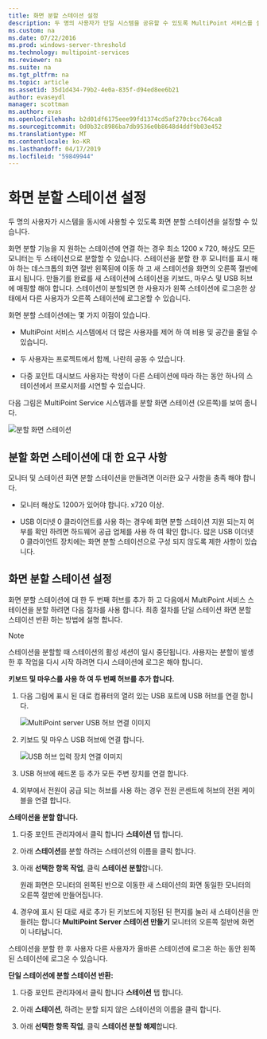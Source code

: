 ```yaml
---
title: 화면 분할 스테이션 설정
description: 두 명의 사용자가 단일 시스템을 공유할 수 있도록 MultiPoint 서비스를 설정 하는 방법을 설명 합니다.
ms.custom: na
ms.date: 07/22/2016
ms.prod: windows-server-threshold
ms.technology: multipoint-services
ms.reviewer: na
ms.suite: na
ms.tgt_pltfrm: na
ms.topic: article
ms.assetid: 35d1d434-79b2-4e0a-835f-d94ed8ee6b21
author: evaseydl
manager: scottman
ms.author: evas
ms.openlocfilehash: b2d01df6175eee99fd1374cd5af270cbcc764ca8
ms.sourcegitcommit: 0d0b32c8986ba7db9536e0b8648d4ddf9b03e452
ms.translationtype: MT
ms.contentlocale: ko-KR
ms.lasthandoff: 04/17/2019
ms.locfileid: "59849944"
---
```

# <a name="set-up-a-split-screen-station"></a>화면 분할 스테이션 설정
두 명의 사용자가 시스템을 동시에 사용할 수 있도록 화면 분할 스테이션을 설정할 수 있습니다.

화면 분할 기능을 지 원하는 스테이션에 연결 하는 경우 최소 1200 x 720, 해상도 모든 모니터는 두 스테이션으로 분할할 수 있습니다. 스테이션을 분할 한 후 모니터를 표시 해야 하는 데스크톱의 화면 절반 왼쪽된에 이동 하 고 새 스테이션을 화면의 오른쪽 절반에 표시 됩니다. 만들기를 완료를 새 스테이션에 스테이션을 키보드, 마우스 및 USB 허브에 매핑할 해야 합니다. 스테이션이 분할되면 한 사용자가 왼쪽 스테이션에 로그온한 상태에서 다른 사용자가 오른쪽 스테이션에 로그온할 수 있습니다.  
  
화면 분할 스테이션에는 몇 가지 이점이 있습니다.  
  
-   MultiPoint 서비스 시스템에서 더 많은 사용자를 제어 하 여 비용 및 공간을 줄일 수 있습니다.  
  
-   두 사용자는 프로젝트에서 함께, 나란히 공동 수 있습니다.  
  
-   다중 포인트 대시보드 사용자는 학생이 다른 스테이션에 따라 하는 동안 하나의 스테이션에서 프로시저를 시연할 수 있습니다.  
  
다음 그림은 MultiPoint Service 시스템과를 분할 화면 스테이션 (오른쪽)를 보여 줍니다.  
  
![분할 화면 스테이션](./media/WMS_diagram3.gif)  
   
## <a name="requirements-for-a-split-screen-station"></a>분할 화면 스테이션에 대 한 요구 사항  
모니터 및 스테이션 화면 분할 스테이션을 만들려면 이러한 요구 사항을 충족 해야 합니다.  
  
-   모니터 해상도 1200가 있어야 합니다. x720 이상.  
  
-   USB 이더넷 0 클라이언트를 사용 하는 경우에 화면 분할 스테이션 지원 되는지 여부를 확인 하려면 하드웨어 공급 업체를 사용 하 여 확인 합니다. 많은 USB 이더넷 0 클라이언트 장치에는 화면 분할 스테이션으로 구성 되지 않도록 제한 사항이 있습니다.  
  
## <a name="setting-up-a-split-screen-station"></a>화면 분할 스테이션 설정  
화면 분할 스테이션에 대 한 두 번째 허브를 추가 하 고 다음에서 MultiPoint 서비스 스테이션을 분할 하려면 다음 절차를 사용 합니다. 최종 절차를 단일 스테이션 화면 분할 스테이션 반환 하는 방법에 설명 합니다.  
  
> [!NOTE]  
> 스테이션을 분할할 때 스테이션의 활성 세션이 일시 중단됩니다. 사용자는 분할이 발생 한 후 작업을 다시 시작 하려면 다시 스테이션에 로그온 해야 합니다.  
  
**키보드 및 마우스를 사용 하 여 두 번째 허브를 추가 합니다.**  
  
1.  다음 그림에 표시 된 대로 컴퓨터의 열려 있는 USB 포트에 USB 허브를 연결 합니다.  
  
    ![MultiPoint server USB 허브 연결 이미지](./media/WMSUSBHubConnection.gif)  
  
2.  키보드 및 마우스 USB 허브에 연결 합니다.  
  
    ![USB 허브 입력 장치 연결 이미지](./media/WMSUSBDeviceConnection.gif)  
  
3.  USB 허브에 헤드폰 등 추가 모든 주변 장치를 연결 합니다.  
  
4.  외부에서 전원이 공급 되는 허브를 사용 하는 경우 전원 콘센트에 허브의 전원 케이블을 연결 합니다.  
  
**스테이션을 분할 합니다.**  
  
1.  다중 포인트 관리자에서 클릭 합니다 **스테이션** 탭 합니다.  
  
2.  아래 **스테이션**를 분할 하려는 스테이션의 이름을 클릭 합니다.  
  
3.  아래 **선택한 항목 작업**, 클릭 **스테이션 분할**합니다.  
  
    원래 화면은 모니터의 왼쪽된 반으로 이동한 새 스테이션의 화면 동일한 모니터의 오른쪽 절반에 만들어집니다.  
  
4.  경우에 표시 된 대로 새로 추가 된 키보드에 지정된 된 편지를 눌러 새 스테이션을 만들려는 합니다 **MultiPoint Server 스테이션 만들기** 모니터의 오른쪽 절반에 화면이 나타납니다.  
  
스테이션을 분할 한 후 사용자 다른 사용자가 올바른 스테이션에 로그온 하는 동안 왼쪽된 스테이션에 로그온 수 있습니다.  
  
**단일 스테이션에 분할 스테이션 반환:**  
  
1.  다중 포인트 관리자에서 클릭 합니다 **스테이션** 탭 합니다.  
  
2.  아래 **스테이션**, 하려는 분할 되지 않은 스테이션의 이름을 클릭 합니다.  
  
3.  아래 **선택한 항목 작업**, 클릭 **스테이션 분할 해제**합니다.